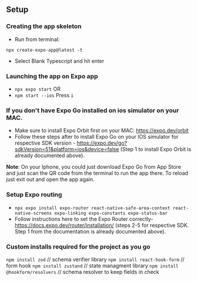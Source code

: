 ## Setup 

### Creating the app skeleton

* Run from terminal: 
```
npx create-expo-app@latest -t
```

* Select Blank Typescript and hit enter


### Launching the app on Expo app

* `npx expo start` 
OR
* `npm start --ios` Press `i`

### If you don't have Expo Go installed on ios simulator on your MAC.

* Make sure to install Expo Orbit first on your MAC: https://expo.dev/orbit
* Follow these steps after to install Expo Go on your IOS simulator for respective SDK version - https://expo.dev/go?sdkVersion=51&platform=ios&device=false (Step 1 to install Expo Orbit is already documented above).

__Note__: On your Iphone, you could just download Expo Go from App Store and just scan the QR code from the terminal to run the app there. To reload just exit out and open the app again.

### Setup Expo routing

 * `npx expo install expo-router react-native-safe-area-context react-native-screens expo-linking expo-constants expo-status-bar`
 * Follow instructions here to set the Expo Router correctly- https://docs.expo.dev/router/installation/ (steps 2-5 for respective SDK. Step 1 from the documentation is already documented above).

### Custom installs required for the project as you go

`npm install zod`  // schema verifier library
`npm install react-hook-form` // form hook
`npm install zustand` // state managment library
`npm install @hookform/resolvers` // schema resolver to keep fields in check